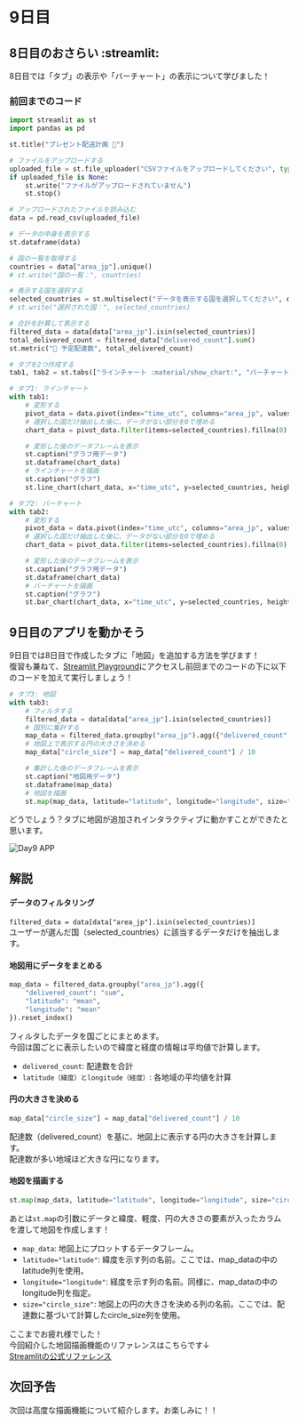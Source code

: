 # 9日目

## 8日目のおさらい :streamlit: 
8日目では「タブ」の表示や「バーチャート」の表示について学びました！ 

### 前回までのコード

```py:work2_day4.py
import streamlit as st
import pandas as pd

st.title("プレゼント配送計画 🦌")

# ファイルをアップロードする
uploaded_file = st.file_uploader("CSVファイルをアップロードしてください", type=["csv"])
if uploaded_file is None:
    st.write("ファイルがアップロードされていません")
    st.stop()

# アップロードされたファイルを読み込む
data = pd.read_csv(uploaded_file)

# データの中身を表示する
st.dataframe(data)

# 国の一覧を取得する
countries = data["area_jp"].unique()
# st.write("国の一覧：", countries)

# 表示する国を選択する
selected_countries = st.multiselect("データを表示する国を選択してください", countries, default=countries[:3])
# st.write("選択された国：", selected_countries)

# 合計を計算して表示する
filtered_data = data[data["area_jp"].isin(selected_countries)]
total_delivered_count = filtered_data["delivered_count"].sum()
st.metric("🎁 予定配達数", total_delivered_count)

# タブを2つ作成する
tab1, tab2 = st.tabs(["ラインチャート :material/show_chart:", "バーチャート :material/bar_chart:"])

# タブ1: ラインチャート
with tab1:
    # 変形する
    pivot_data = data.pivot(index="time_utc", columns="area_jp", values="delivered_count")
    # 選択した国だけ抽出した後に、データがない部分を0で埋める
    chart_data = pivot_data.filter(items=selected_countries).fillna(0).reset_index()

    # 変形した後のデータフレームを表示
    st.caption("グラフ用データ")
    st.dataframe(chart_data)
    # ラインチャートを描画
    st.caption("グラフ")
    st.line_chart(chart_data, x="time_utc", y=selected_countries, height=500)

# タブ2: バーチャート
with tab2:
    # 変形する
    pivot_data = data.pivot(index="time_utc", columns="area_jp", values="delivered_count")
    # 選択した国だけ抽出した後に、データがない部分を0で埋める
    chart_data = pivot_data.filter(items=selected_countries).fillna(0).reset_index()

    # 変形した後のデータフレームを表示
    st.caption("グラフ用データ")
    st.dataframe(chart_data)
    # バーチャートを描画
    st.caption("グラフ")
    st.bar_chart(chart_data, x="time_utc", y=selected_countries, height=500)

```

## 9日目のアプリを動かそう
9日目では8日目で作成したタブに「地図」を追加する方法を学びます！  
復習も兼ねて、[Streamlit Playground](https://streamlit.io/playground?example=blank)にアクセスし前回までのコードの下に以下のコードを加えて実行しましょう！

```py
# タブ3: 地図
with tab3:
    # フィルタする
    filtered_data = data[data["area_jp"].isin(selected_countries)]
    # 国別に集計する
    map_data = filtered_data.groupby("area_jp").agg({"delivered_count": "sum", "latitude": "mean", "longitude": "mean"}).reset_index()
    # 地図上で表示する円の大きさを決める
    map_data["circle_size"] = map_data["delivered_count"] / 10

    # 集計した後のデータフレームを表示
    st.caption("地図用データ")
    st.dataframe(map_data)
    # 地図を描画
    st.map(map_data, latitude="latitude", longitude="longitude", size="circle_size")
```

どうでしょう？タブに地図が追加されインタラクティブに動かすことができたと思います。  

![Day9 APP](app/static/day9_example1.png "アプリ表示の確認") 

## 解説
#### データのフィルタリング
```filtered_data = data[data["area_jp"].isin(selected_countries)]```  
ユーザーが選んだ国（selected_countries）に該当するデータだけを抽出します。  

#### 地図用にデータをまとめる
```py
map_data = filtered_data.groupby("area_jp").agg({
    "delivered_count": "sum",
    "latitude": "mean",
    "longitude": "mean"
}).reset_index()
```
フィルタしたデータを国ごとにまとめます。  
今回は国ごとに表示したいので緯度と経度の情報は平均値で計算します。  
- ```delivered_count```: 配達数を合計
- ```latitude（緯度）とlongitude（経度）```: 各地域の平均値を計算

#### 円の大きさを決める
```py
map_data["circle_size"] = map_data["delivered_count"] / 10
```
配達数（delivered_count）を基に、地図上に表示する円の大きさを計算します。  
配達数が多い地域ほど大きな円になります。  

#### 地図を描画する
```py
st.map(map_data, latitude="latitude", longitude="longitude", size="circle_size")
```
あとは```st.map```の引数にデータと緯度、軽度、円の大きさの要素が入ったカラムを渡して地図を作成します！  
- ```map_data```: 地図上にプロットするデータフレーム。
- ```latitude="latitude"```: 緯度を示す列の名前。ここでは、map_dataの中のlatitude列を使用。
- ```longitude="longitude"```: 経度を示す列の名前。同様に、map_dataの中のlongitude列を指定。
- ```size="circle_size"```: 地図上の円の大きさを決める列の名前。ここでは、配達数に基づいて計算したcircle_size列を使用。

ここまでお疲れ様でした！  
今回紹介した地図描画機能のリファレンスはこちらです↓  
[Streamlitの公式リファレンス](https://docs.streamlit.io/develop/api-reference/charts/st.map)

## 次回予告
次回は高度な描画機能について紹介します。お楽しみに！！